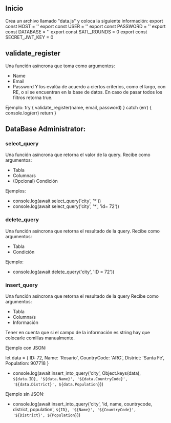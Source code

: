 ## Inicio
Crea un archivo llamado "data.js" y coloca la siguiente información:
    export const HOST = ''
    export const USER = ''
    export const PASSWORD = ''
    export const DATABASE = ''
    export const SATL_ROUNDS = 0
    export const SECRET_JWT_KEY = 0

## validate_register
Una función asíncrona que toma como argumentos:
- Name
- Email
- Password
Y los evalúa de acuerdo a ciertos criterios, como el largo, con RE, o si se encuentran en la base de datos.
En caso de pasar todos los filtros retorna true.

Ejemplo:
try {
    validate_register(name, email, password)
} catch (err) {
    console.log(err)
    return
}

## DataBase Administrator:

### select_query
Una función asíncrona que retorna el valor de la query.
Recibe como argumentos:
- Tabla
- Columna/s
- (Opcional) Condición

Ejemplos:
- console.log(await select_query('city', '*'))
- console.log(await select_query('city', '*', 'id= 72'))

### delete_query
Una función asíncrona que retorna el resultado de la query.
Recibe como argumentos:
- Tabla
- Condición

Ejemplo:
- console.log(await delete_query('city', 'ID = 72'))

### insert_query
Una función asíncrona que retorna el resultado de la query
Recibe como argumentos:
- Tabla
- Columna/s
- Información

Tener en cuenta que si el campo de la información es string hay que colocarle comillas manualmente.

Ejemplo con JSON:

let data = {
    ID: 72,
    Name: 'Rosario',
    CountryCode: 'ARG',
    District: 'Santa Fé',
    Population: 907718
}
- console.log(await insert_into_query('city', Object.keys(data), `${data.ID}, '${data.Name}', '${data.CountryCode}', '${data.District}', ${data.Population}`))


Ejemplo sin JSON:
- console.log(await insert_into_query('city', 'id, name, countrycode, district, population', `${ID}, '${Name}', '${CountryCode}', '${District}', ${Population}`))
